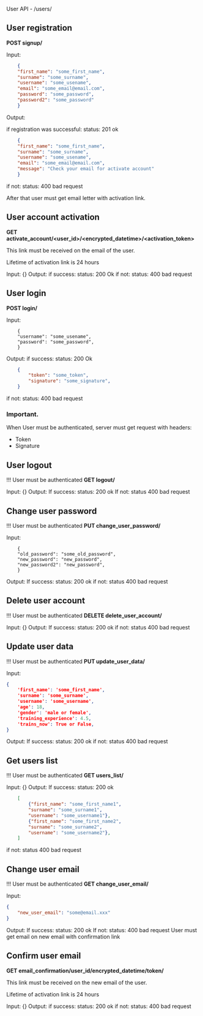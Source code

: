 User API - /users/
## User registration
**POST signup/**

Input:
```json
	{
	"first_name": "some_first_name",
	"surname": "some_surname",
	"username": "some_usename",
	"email": "some_email@email.com",
	"password": "some_password",
	"password2": "some_password"
	}
```
Output:

if registration was successful:
	status: 201 ok

```json
	{
	"first_name": "some_first_name",
	"surname": "some_surname",
	"username": "some_usename",
	"email": "some_email@email.com",
	"message": "Check your email for activate account"
	}
```
if not:
	status: 400 bad request

After that user must get email letter with activation link.

## User account activation
**GET activate_account/<user_id>/<encrypted_datetime>/<activation_token>**

This link must be received on the email of the user. 

Lifetime of activation link is 24 hours

Input: {}
Output:
	if success:
		status: 200 Ok
	if not:
		status: 400 bad request
		

## User login
**POST login/**

Input:
```
	{
	"username": "some_usename",
	"password": "some_password",
	}
```
Output:
	if success:
		status: 200 Ok
```json
	{
		"token": "some_token",
		"signature": "some_signature",
	}
```

if not:
		status: 400 bad request

### Important.
When User must be authenticated, server must get request with headers:
- Token
- Signature

## User logout
!!! User must be authenticated
**GET logout/**

Input: {}
Output:
	If success:
		status: 200 ok
	If not:
		status 400 bad request

## Change user password
!!! User must be authenticated
**PUT change_user_password/**

Input: 
```
	{
	"old_password": "some_old_password",
	"new_password": "new_password",
	"new_password2": "new_password",
	}
```
Output:
	If success:
		status: 200 ok
	if not:
		status 400 bad request

## Delete user account
!!! User must be authenticated
**DELETE delete_user_account/**

Input: {}
Output:
	If success:
		status: 200 ok
	if not:
		status 400 bad request
		
## Update user data
!!! User must be authenticated
**PUT update_user_data/**

Input:
```json
{
    'first_name': 'some_first_name',
    'surname': 'some_surname',
    'username': 'some_username',
    'age': 18,
    'gender': 'male or female',
    'training_experience': 4.5,
    'trains_now': True or False,
}
```
Output:
	If success:
		status: 200 ok
	if not:
		status 400 bad request

## Get users list
!!! User must be authenticated
**GET users_list/**

Input: {}
Output:
	If success:
		status: 200 ok
```json
	[
		{"first_name": "some_first_name1",
		"surname": "some_surname1",
		"username": "some_username1"},
		{"first_name": "some_first_name2",
		"surname": "some_surname2",
		"username": "some_username2"},
	]	
```

if not:
	status 400 bad request
	
## Change user email
!!! User must be authenticated
**GET change_user_email/**

Input: 
```json
{
	"new_user_email": "some@email.xxx"
}
```
Output:
	If success:
		status: 200 ok
	If not:
		status: 400 bad request
User must get email on new email with confirmation link

## Confirm user email
**GET email_confirmation/user_id/encrypted_datetime/token/**

This link must be received on the new email of the user.

Lifetime of activation link is 24 hours

Input: {}
Output:
	if success:
		status: 200 ok
	if not:
		status: 400 bad request